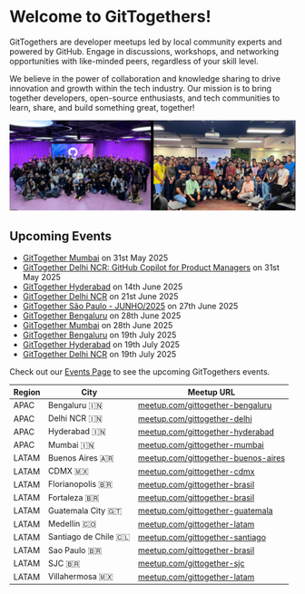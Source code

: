 # Welcome to GitTogethers!

GitTogethers are developer meetups led by local community experts and powered by GitHub. Engage in discussions, workshops, and networking opportunities with like-minded peers, regardless of your skill level.

We believe in the power of collaboration and knowledge sharing to drive innovation and growth within the tech industry. Our mission is to bring together developers, open-source enthusiasts, and tech communities to learn, share, and build something great, together!

![image](/assets/gittogethers.png)

## Upcoming Events

- [GitTogether Mumbai](https://www.meetup.com/gittogether-mumbai/events/307190867/) on 31st May 2025
- [GitTogether Delhi NCR: GitHub Copilot for Product Managers](https://www.meetup.com/gittogether-delhi/events/307459778/) on 31st May 2025
- [GitTogether Hyderabad](https://www.meetup.com/gittogether-hyderabad/events/307564063/) on 14th June 2025
- [GitTogether Delhi NCR](https://www.meetup.com/gittogether-delhi/events/307190906/) on 21st June 2025
- [GitTogether São Paulo - JUNHO/2025](https://www.meetup.com/gittogether-brasil/events/307760086/) on 27th June 2025
- [GitTogether Bengaluru](https://www.meetup.com/gittogether-bengaluru/events/307544138/) on 28th June 2025
- [GitTogether Mumbai](https://www.meetup.com/gittogether-mumbai/events/307912328/) on 28th June 2025
- [GitTogether Bengaluru](https://www.meetup.com/gittogether-bengaluru/events/307544122/) on 19th July 2025
- [GitTogether Hyderabad](https://www.meetup.com/gittogether-hyderabad/events/307564080/) on 19th July 2025
- [GitTogether Delhi NCR](https://www.meetup.com/gittogether-delhi/events/307544295/) on 19th July 2025

Check out our [Events Page](https://www.meetup.com/pro/github-virtual-meetup/) to see the upcoming GitTogethers events.

| Region | City | Meetup URL |
|--------|------|------------|
| APAC | Bengaluru 🇮🇳 | [meetup.com/gittogether-bengaluru](https://www.meetup.com/gittogether-bengaluru) |
| APAC | Delhi NCR 🇮🇳 | [meetup.com/gittogether-delhi](https://www.meetup.com/gittogether-delhi) |
| APAC | Hyderabad 🇮🇳 | [meetup.com/gittogether-hyderabad](https://www.meetup.com/gittogether-hyderabad) |
| APAC | Mumbai 🇮🇳 | [meetup.com/gittogether-mumbai](https://www.meetup.com/gittogether-mumbai) |
| LATAM | Buenos Aires 🇦🇷 | [meetup.com/gittogether-buenos-aires](https://www.meetup.com/gittogether-buenos-aires) |
| LATAM | CDMX 🇲🇽 | [meetup.com/gittogether-cdmx](https://www.meetup.com/gittogether-cdmx) |
| LATAM | Florianopolis 🇧🇷 | [meetup.com/gittogether-brasil](https://www.meetup.com/gittogether-brasil) |
| LATAM | Fortaleza 🇧🇷 | [meetup.com/gittogether-brasil](https://www.meetup.com/gittogether-brasil) |
| LATAM | Guatemala City 🇬🇹 | [meetup.com/gittogether-guatemala](https://www.meetup.com/gittogether-guatemala) |
| LATAM | Medellin 🇨🇴 | [meetup.com/gittogether-latam](https://www.meetup.com/gittogether-latam) |
| LATAM | Santiago de Chile 🇨🇱 | [meetup.com/gittogether-santiago](https://www.meetup.com/gittogether-santiago) |
| LATAM | Sao Paulo 🇧🇷 | [meetup.com/gittogether-brasil](https://www.meetup.com/gittogether-brasil) |
| LATAM | SJC 🇧🇷 | [meetup.com/gittogether-sjc](https://www.meetup.com/gittogether-sjc) |
| LATAM | Villahermosa 🇲🇽 | [meetup.com/gittogether-latam](https://www.meetup.com/gittogether-latam) |